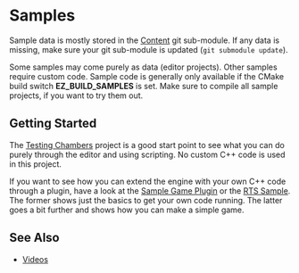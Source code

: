 # Samples

Sample data is mostly stored in the [Content](https://github.com/ezEngine/content) git sub-module. If any data is missing, make sure your git sub-module is updated (`git submodule update`).

Some samples may come purely as data (editor projects). Other samples require custom code. Sample code is generally only available if the CMake build switch **EZ_BUILD_SAMPLES** is set. Make sure to compile all sample projects, if you want to try them out.

## Getting Started

The [Testing Chambers](testing-chambers.md) project is a good start point to see what you can do purely through the editor and using scripting. No custom C++ code is used in this project.

If you want to see how you can extend the engine with your own C++ code through a plugin, have a look at the [Sample Game Plugin](sample-game-plugin.md) or the [RTS Sample](rts.md). The former shows just the basics to get your own code running. The latter goes a bit further and shows how you can make a simple game.

## See Also

* [Videos](../getting-started/videos.md)